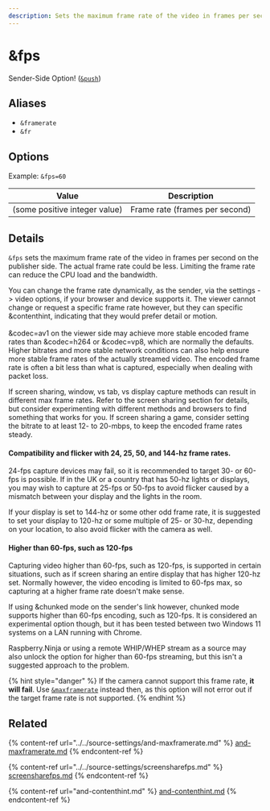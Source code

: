 ```yaml
---
description: Sets the maximum frame rate of the video in frames per second
---
```


# \&fps

Sender-Side Option! ([`&push`](../../source-settings/push.md))

## Aliases

* `&framerate`
* `&fr`

## Options

Example: `&fps=60`

| Value                         | Description                    |
| ----------------------------- | ------------------------------ |
| (some positive integer value) | Frame rate (frames per second) |

## Details

`&fps` sets the maximum frame rate of the video in frames per second on the publisher side. The actual frame rate could be less. Limiting the frame rate can reduce the CPU load and the bandwidth.

You can change the frame rate dynamically, as the sender, via the settings -> video options, if your browser and device supports it. The viewer cannot change or request a specific frame rate however, but they can specific \&contenthint, indicating that they would prefer detail or motion.\
\
\&codec=av1 on the viewer side may achieve more stable encoded frame rates than \&codec=h264 or \&codec=vp8, which are normally the defaults.  Higher bitrates and more stable network conditions can also help ensure more stable frame rates of the actually streamed video. The encoded frame rate is often a bit less than what is captured, especially when dealing with packet loss.

If screen sharing, window, vs tab, vs display capture methods can result in different max frame rates. Refer to the screen sharing section for details, but consider experimenting with different methods and browsers to find something that works for you. If screen sharing a game, consider setting the bitrate to at least 12- to 20-mbps, to keep the encoded frame rates steady.

#### Compatibility and flicker with 24, 25, 50, and 144-hz frame rates.

24-fps capture devices may fail, so it is recommended to target 30- or 60-fps is possible. If in the UK or a country that has 50-hz lights or displays, you may wish to capture at 25-fps or 50-fps to avoid flicker caused by a mismatch between your display and the lights in the room.

If your display is set to 144-hz or some other odd frame rate, it is suggested to set your display to 120-hz or some multiple of 25- or 30-hz, depending on your location, to also avoid flicker with the camera as well.

#### Higher than 60-fps, such as 120-fps

Capturing video higher than 60-fps, such as 120-fps, is supported in certain situations, such as if screen sharing an entire display that has higher 120-hz set. Normally however, the video encoding is limited to 60-fps max, so capturing at a higher frame rate doesn't make sense.

If using \&chunked mode on the sender's link however, chunked mode supports higher than 60-fps encoding, such as 120-fps.  It is considered an experimental option though, but it has been tested between two Windows 11 systems on a LAN running with Chrome.

Raspberry.Ninja or using a remote WHIP/WHEP stream as a source may also unlock the option for higher than 60-fps streaming, but this isn't a suggested approach to the problem.

{% hint style="danger" %}
If the camera cannot support this frame rate, **it will fail**. Use [`&maxframerate`](../../source-settings/and-maxframerate.md) instead then, as this option will not error out if the target frame rate is not supported.
{% endhint %}

## Related

{% content-ref url="../../source-settings/and-maxframerate.md" %}
[and-maxframerate.md](../../source-settings/and-maxframerate.md)
{% endcontent-ref %}

{% content-ref url="../../source-settings/screensharefps.md" %}
[screensharefps.md](../../source-settings/screensharefps.md)
{% endcontent-ref %}

{% content-ref url="and-contenthint.md" %}
[and-contenthint.md](and-contenthint.md)
{% endcontent-ref %}
